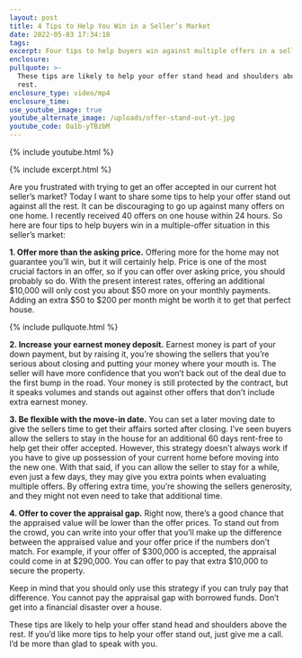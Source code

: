 ```yaml
---
layout: post
title: 4 Tips to Help You Win in a Seller’s Market
date: 2022-05-03 17:34:18
tags:
excerpt: Four tips to help buyers win against multiple offers in a seller’s market.
enclosure:
pullquote: >-
  These tips are likely to help your offer stand head and shoulders above the
  rest.
enclosure_type: video/mp4
enclosure_time:
use_youtube_image: true
youtube_alternate_image: /uploads/offer-stand-out-yt.jpg
youtube_code: Oa1b-yTBzbM
---
```

{% include youtube.html %}

{% include excerpt.html %}

Are you frustrated with trying to get an offer accepted in our current hot seller’s market? Today I want to share some tips to help your offer stand out against all the rest. It can be discouraging to go up against many offers on one home. I recently received 40 offers on one house within 24 hours. So here are four tips to help buyers win in a multiple-offer situation in this seller’s market:

**1\. Offer more than the asking price.** Offering more for the home may not guarantee you’ll win, but it will certainly help. Price is one of the most crucial factors in an offer, so if you can offer over asking price, you should probably so do. With the present interest rates, offering an additional $10,000 will only cost you about $50 more on your monthly payments. Adding an extra $50 to $200 per month might be worth it to get that perfect house.

{% include pullquote.html %}

**2\. Increase your earnest money deposit.** Earnest money is part of your down payment, but by raising it, you’re showing the sellers that you’re serious about closing and putting your money where your mouth is. The seller will have more confidence that you won’t back out of the deal due to the first bump in the road. Your money is still protected by the contract, but it speaks volumes and stands out against other offers that don’t include extra earnest money.

**3\. Be flexible with the move-in date.** You can set a later moving date to give the sellers time to get their affairs sorted after closing. I’ve seen buyers allow the sellers to stay in the house for an additional 60 days rent-free to help get their offer accepted. However, this strategy doesn’t always work if you have to give up possession of your current home before moving into the new one. With that said, if you can allow the seller to stay for a while, even just a few days, they may give you extra points when evaluating multiple offers. By offering extra time, you’re showing the sellers generosity, and they might not even need to take that additional time.

**4\. Offer to cover the appraisal gap.** Right now, there’s a good chance that the appraised value will be lower than the offer prices. To stand out from the crowd, you can write into your offer that you’ll make up the difference between the appraised value and your offer price if the numbers don’t match. For example, if your offer of $300,000 is accepted, the appraisal could come in at $290,000. You can offer to pay that extra $10,000 to secure the property.&nbsp;

Keep in mind that you should only use this strategy if you can truly pay that difference. You cannot pay the appraisal gap with borrowed funds. Don’t get into a financial disaster over a house.&nbsp;

These tips are likely to help your offer stand head and shoulders above the rest. If you’d like more tips to help your offer stand out, just give me a call. I’d be more than glad to speak with you.
